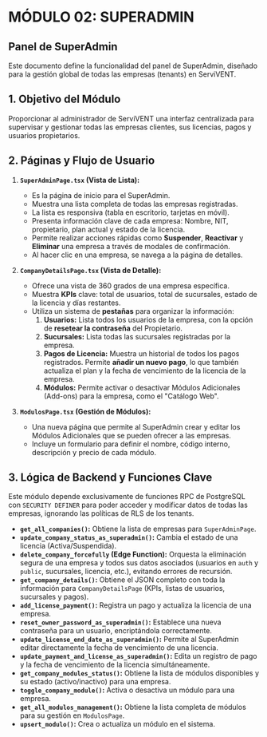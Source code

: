 # MÓDULO 02: SUPERADMIN
## Panel de SuperAdmin

Este documento define la funcionalidad del panel de SuperAdmin, diseñado para la gestión global de todas las empresas (tenants) en ServiVENT.

## 1. Objetivo del Módulo

Proporcionar al administrador de ServiVENT una interfaz centralizada para supervisar y gestionar todas las empresas clientes, sus licencias, pagos y usuarios propietarios.

## 2. Páginas y Flujo de Usuario

1.  **`SuperAdminPage.tsx` (Vista de Lista):**
    -   Es la página de inicio para el SuperAdmin.
    -   Muestra una lista completa de todas las empresas registradas.
    -   La lista es responsiva (tabla en escritorio, tarjetas en móvil).
    -   Presenta información clave de cada empresa: Nombre, NIT, propietario, plan actual y estado de la licencia.
    -   Permite realizar acciones rápidas como **Suspender**, **Reactivar** y **Eliminar** una empresa a través de modales de confirmación.
    -   Al hacer clic en una empresa, se navega a la página de detalles.

2.  **`CompanyDetailsPage.tsx` (Vista de Detalle):**
    -   Ofrece una vista de 360 grados de una empresa específica.
    -   Muestra **KPIs** clave: total de usuarios, total de sucursales, estado de la licencia y días restantes.
    -   Utiliza un sistema de **pestañas** para organizar la información:
        1.  **Usuarios:** Lista todos los usuarios de la empresa, con la opción de **resetear la contraseña** del Propietario.
        2.  **Sucursales:** Lista todas las sucursales registradas por la empresa.
        3.  **Pagos de Licencia:** Muestra un historial de todos los pagos registrados. Permite **añadir un nuevo pago**, lo que también actualiza el plan y la fecha de vencimiento de la licencia de la empresa.
        4.  **Módulos:** Permite activar o desactivar Módulos Adicionales (Add-ons) para la empresa, como el "Catálogo Web".

3.  **`ModulosPage.tsx` (Gestión de Módulos):**
    -   Una nueva página que permite al SuperAdmin crear y editar los Módulos Adicionales que se pueden ofrecer a las empresas.
    -   Incluye un formulario para definir el nombre, código interno, descripción y precio de cada módulo.

## 3. Lógica de Backend y Funciones Clave

Este módulo depende exclusivamente de funciones RPC de PostgreSQL con `SECURITY DEFINER` para poder acceder y modificar datos de todas las empresas, ignorando las políticas de RLS de los tenants.

-   **`get_all_companies()`:** Obtiene la lista de empresas para `SuperAdminPage`.
-   **`update_company_status_as_superadmin()`:** Cambia el estado de una licencia (Activa/Suspendida).
-   **`delete_company_forcefully` (Edge Function):** Orquesta la eliminación segura de una empresa y todos sus datos asociados (usuarios en `auth` y `public`, sucursales, licencia, etc.), evitando errores de recursión.
-   **`get_company_details()`:** Obtiene el JSON completo con toda la información para `CompanyDetailsPage` (KPIs, listas de usuarios, sucursales y pagos).
-   **`add_license_payment()`:** Registra un pago y actualiza la licencia de una empresa.
-   **`reset_owner_password_as_superadmin()`:** Establece una nueva contraseña para un usuario, encriptándola correctamente.
-   **`update_license_end_date_as_superadmin()`:** Permite al SuperAdmin editar directamente la fecha de vencimiento de una licencia.
-   **`update_payment_and_license_as_superadmin()`:** Edita un registro de pago y la fecha de vencimiento de la licencia simultáneamente.
-   **`get_company_modules_status()`:** Obtiene la lista de módulos disponibles y su estado (activo/inactivo) para una empresa.
-   **`toggle_company_module()`:** Activa o desactiva un módulo para una empresa.
-   **`get_all_modulos_management()`:** Obtiene la lista completa de módulos para su gestión en `ModulosPage`.
-   **`upsert_modulo()`:** Crea o actualiza un módulo en el sistema.
